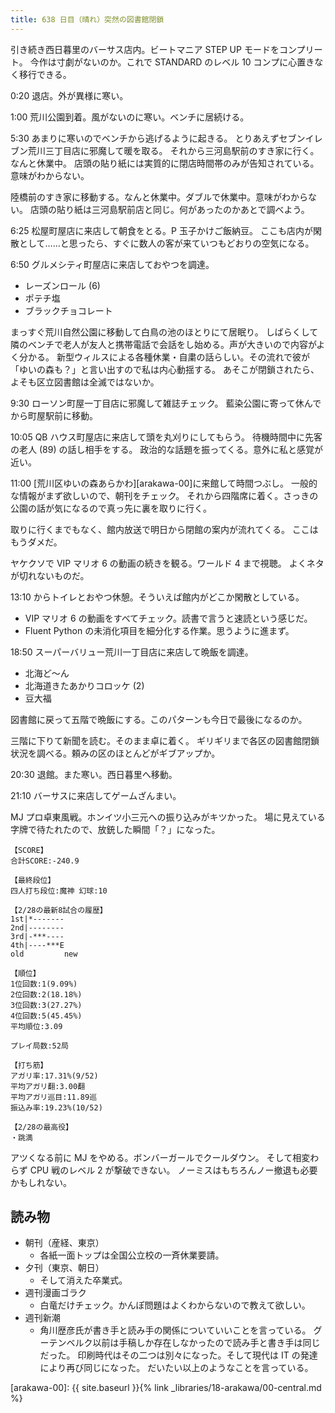 ```yaml
---
title: 638 日目（晴れ）突然の図書館閉鎖
---
```


引き続き西日暮里のバーサス店内。ビートマニア STEP UP モードをコンプリート。
今作は寸劇がないのか。これで STANDARD のレベル 10 コンプに心置きなく移行できる。

0:20 退店。外が異様に寒い。

1:00 荒川公園到着。風がないのに寒い。ベンチに居続ける。

5:30 あまりに寒いのでベンチから逃げるように起きる。
とりあえずセブンイレブン荒川三丁目店に邪魔して暖を取る。
それから三河島駅前のすき家に行く。なんと休業中。
店頭の貼り紙には実質的に閉店時間帯のみが告知されている。意味がわからない。

陸橋前のすき家に移動する。なんと休業中。ダブルで休業中。意味がわからない。
店頭の貼り紙は三河島駅前店と同じ。何があったのかあとで調べよう。

6:25 松屋町屋店に来店して朝食をとる。P 玉子かけご飯納豆。
ここも店内が閑散として……と思ったら、すぐに数人の客が来ていつもどおりの空気になる。

6:50 グルメシティ町屋店に来店しておやつを調達。

* レーズンロール (6)
* ポテチ塩
* ブラックチョコレート

まっすぐ荒川自然公園に移動して白鳥の池のほとりにて居眠り。
しばらくして隣のベンチで老人が友人と携帯電話で会話をし始める。声が大きいので内容がよく分かる。
新型ウィルスによる各種休業・自粛の話らしい。その流れで彼が「ゆいの森も？」と言い出すので私は内心動揺する。
あそこが閉鎖されたら、よそも区立図書館は全滅ではないか。

9:30 ローソン町屋一丁目店に邪魔して雑誌チェック。
藍染公園に寄って休んでから町屋駅前に移動。

10:05 QB ハウス町屋店に来店して頭を丸刈りにしてもらう。
待機時間中に先客の老人 (89) の話し相手をする。
政治的な話題を振ってくる。意外に私と感覚が近い。

11:00 [荒川区ゆいの森あらかわ][arakawa-00]に来館して時間つぶし。
一般的な情報がまず欲しいので、朝刊をチェック。
それから四階席に着く。さっきの公園の話が気になるので真っ先に裏を取りに行く。

取りに行くまでもなく、館内放送で明日から閉館の案内が流れてくる。
ここはもうダメだ。

ヤケクソで VIP マリオ 6 の動画の続きを観る。ワールド 4 まで視聴。
よくネタが切れないものだ。

13:10 からトイレとおやつ休憩。そういえば館内がどこか閑散としている。

* VIP マリオ 6 の動画をすべてチェック。読書で言うと速読という感じだ。
* Fluent Python の未消化項目を細分化する作業。思うように進まず。

18:50 スーパーバリュー荒川一丁目店に来店して晩飯を調達。

* 北海ど～ん
* 北海道きたあかりコロッケ (2)
* 豆大福

図書館に戻って五階で晩飯にする。このパターンも今日で最後になるのか。

三階に下りて新聞を読む。そのまま卓に着く。
ギリギリまで各区の図書館閉鎖状況を調べる。頼みの区のほとんどがギブアップか。

20:30 退館。また寒い。西日暮里へ移動。

21:10 バーサスに来店してゲームざんまい。

MJ プロ卓東風戦。ホンイツ小三元への振り込みがキツかった。
場に見えている字牌で待たれたので、放銃した瞬間「？」になった。

```text
【SCORE】
合計SCORE:-240.9

【最終段位】
四人打ち段位:魔神 幻球:10

【2/28の最新8試合の履歴】
1st|*-------
2nd|--------
3rd|-***----
4th|----***E
old         new

【順位】
1位回数:1(9.09%)
2位回数:2(18.18%)
3位回数:3(27.27%)
4位回数:5(45.45%)
平均順位:3.09

プレイ局数:52局

【打ち筋】
アガリ率:17.31%(9/52)
平均アガリ翻:3.00翻
平均アガリ巡目:11.89巡
振込み率:19.23%(10/52)

【2/28の最高役】
・跳満
```

アツくなる前に MJ をやめる。ボンバーガールでクールダウン。
そして相変わらず CPU 戦のレベル 2 が撃破できない。
ノーミスはもちろんノー撤退も必要かもしれない。

## 読み物

* 朝刊（産経、東京）
  * 各紙一面トップは全国公立校の一斉休業要請。
* 夕刊（東京、朝日）
  * そして消えた卒業式。
* 週刊漫画ゴラク
  * 白竜だけチェック。かんぽ問題はよくわからないので教えて欲しい。
* 週刊新潮
  * 角川歴彦氏が書き手と読み手の関係についていいことを言っている。
    グーテンベルク以前は手稿しか存在しなかったので読み手と書き手は同じだった。
    印刷時代はその二つは別々になった。そして現代は IT の発達により再び同じになった。
    だいたい以上のようなことを言っている。

[arakawa-00]: {{ site.baseurl }}{% link _libraries/18-arakawa/00-central.md %}
